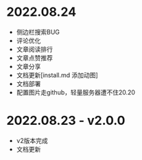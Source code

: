 # 2022.08.24
* 侧边栏搜索BUG
* 评论优化
* 文章阅读排行
* 文章点赞推荐
* 文章分享
* 文档更新[install.md 添加动图]
* 文档部署
* 配置图片走github，轻量服务器遭不住20.20

# 2022.08.23 - v2.0.0
* v2版本完成
* 文档更新
